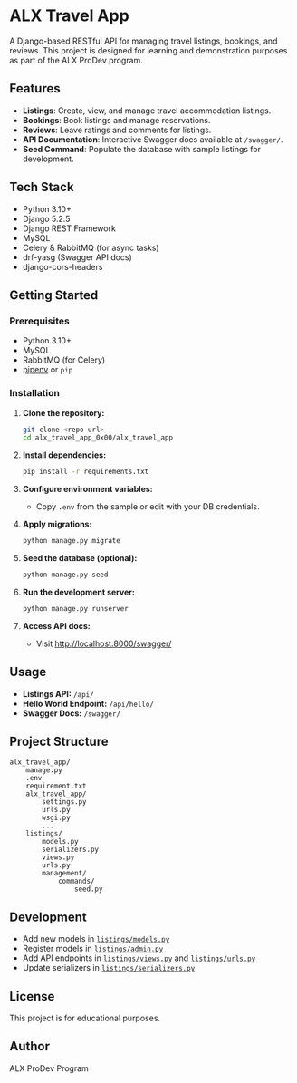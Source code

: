 # ALX Travel App

A Django-based RESTful API for managing travel listings, bookings, and reviews. This project is designed for learning and demonstration purposes as part of the ALX ProDev program.

## Features

- **Listings**: Create, view, and manage travel accommodation listings.
- **Bookings**: Book listings and manage reservations.
- **Reviews**: Leave ratings and comments for listings.
- **API Documentation**: Interactive Swagger docs available at `/swagger/`.
- **Seed Command**: Populate the database with sample listings for development.

## Tech Stack

- Python 3.10+
- Django 5.2.5
- Django REST Framework
- MySQL
- Celery & RabbitMQ (for async tasks)
- drf-yasg (Swagger API docs)
- django-cors-headers

## Getting Started

### Prerequisites

- Python 3.10+
- MySQL
- RabbitMQ (for Celery)
- [pipenv](https://pipenv.pypa.io/en/latest/) or `pip`

### Installation

1. **Clone the repository:**
    ```bash
    git clone <repo-url>
    cd alx_travel_app_0x00/alx_travel_app
    ```

2. **Install dependencies:**
    ```bash
    pip install -r requirements.txt
    ```

3. **Configure environment variables:**
    - Copy `.env` from the sample or edit with your DB credentials.

4. **Apply migrations:**
    ```bash
    python manage.py migrate
    ```

5. **Seed the database (optional):**
    ```bash
    python manage.py seed
    ```

6. **Run the development server:**
    ```bash
    python manage.py runserver
    ```

7. **Access API docs:**
    - Visit [http://localhost:8000/swagger/](http://localhost:8000/swagger/)

## Usage

- **Listings API:** `/api/`
- **Hello World Endpoint:** `/api/hello/`
- **Swagger Docs:** `/swagger/`

## Project Structure

```
alx_travel_app/
    manage.py
    .env
    requirement.txt
    alx_travel_app/
        settings.py
        urls.py
        wsgi.py
        ...
    listings/
        models.py
        serializers.py
        views.py
        urls.py
        management/
            commands/
                seed.py
```

## Development

- Add new models in [`listings/models.py`](alx_travel_app/listings/models.py)
- Register models in [`listings/admin.py`](alx_travel_app/listings/admin.py)
- Add API endpoints in [`listings/views.py`](alx_travel_app/listings/views.py) and [`listings/urls.py`](alx_travel_app/listings/urls.py)
- Update serializers in [`listings/serializers.py`](alx_travel_app/listings/serializers.py)

## License

This project is for educational purposes.

## Author

ALX ProDev Program
